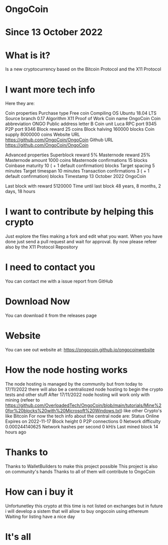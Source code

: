 # OngoCoin
# Since 13 October 2022

# What is it?
Is a new cryptocurrency based on the Bitcoin Protocol and the X11 Protocol

# I want more tech info
Here they are:

Coin properties
Purchase type
Free coin
Compiling OS
Ubuntu 18.04 LTS
Source branch
0.17
Algorithm
X11 Proof of Work
Coin name
OngoCoin
Coin abbreviation
ONGO
Public address letter
B
Coin unit
Luca
RPC port
9345
P2P port
9346
Block reward
25 coins
Block halving
160000 blocks
Coin supply
8000000 coins
Website URL
https://github.com/OngoCoin/OngoCoin
Github URL
https://github.com/OngoCoin/OngoCoin

Advanced properties
Superblock reward
5%
Masternode reward
25%
Masternode amount
1000 coins
Masternode confirmations
15 blocks
Coinbase maturity
10 ( + 1 default confirmation) blocks
Target spacing
5 minutes
Target timespan
10 minutes
Transaction confirmations
3 ( + 1 default confirmation) blocks
Timestamp
13 October 2022 OngoCoin


Last block with reward
5120000
Time until last block
48 years, 8 months, 2 days, 18 hours

# I want to contribute by helping this crypto
Just explore the files making a fork and edit what you want. When you have done just send a pull request and wait for approval. By now please refeer also by the X11 Protocol Repository

# I need to contact you
You can contact me with a issue report from GitHub

# Download Now
You can download it from the releases page

# Website
You can see out website at: https://ongocoin.github.io/ongocoinwebsite

# How the node hosting works
The node hosting is managed by the community but from today to 17/11/2022 there will also be a centraliozed node hosting to begin the crypto tests and other stuff
After 17/11/2022 node hosting will work only with mining (refeer to https://github.com/OverloadedTech/OngoCoin/blob/main/tutorials/Mine%20for%20blocks%20with%20Microsoft%20Windows.txt) like other Crypto's like Bitcoin
For now the tech info about the central node are:
Status
Online
Expires on
2022-11-17
Block height
0
P2P connections
0
Network difficulty
0.000244140625
Network hashes per second
0 kH/s
Last mined block
14 hours ago

# Thanks to
Thanks to WalletBuilders to make this project possible
This project is also on community's hands
Thanks to all of them will contribute to OngoCoin

# How can i buy it
Unfortunetley this crypto at this time is not listed on exchanges but in future i will develop a sistem that will allow to buy ongocoin using ethereum
Waiting for listing have a nice day
# It's all
